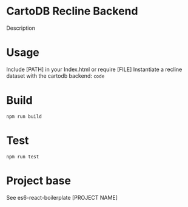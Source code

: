# CartoDB Recline Backend
Description

# Usage
Include [PATH] in your Index.html or require [FILE]
Instantiate a recline dataset with the cartodb backend:
``code``

# Build
``npm run build``

# Test
``npm run test``

# Project base
See es6-react-boilerplate [PROJECT NAME]
